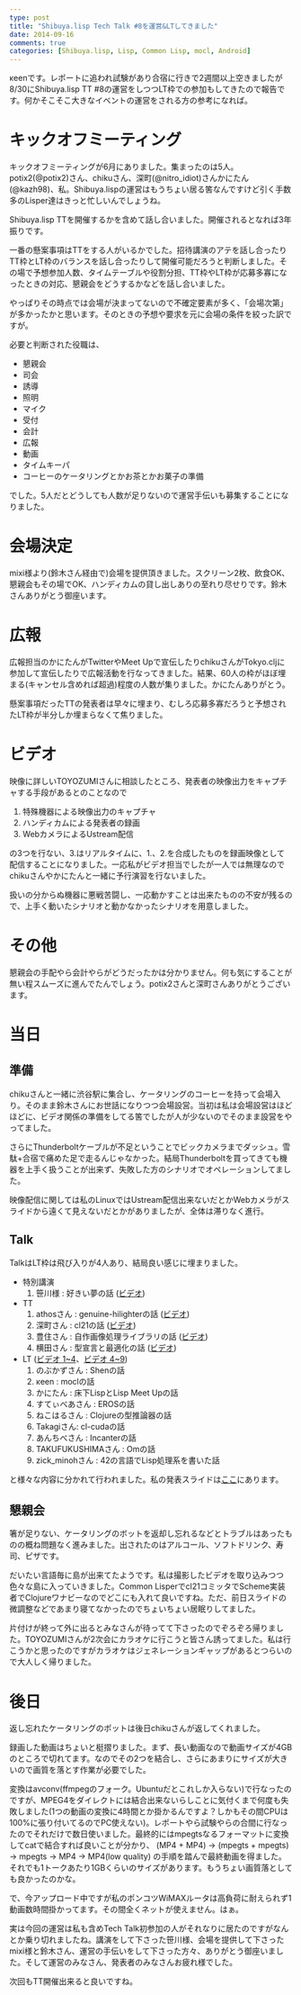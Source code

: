```yaml
---
type: post
title: "Shibuya.lisp Tech Talk #8を運営&LTしてきました"
date: 2014-09-16
comments: true
categories: [Shibuya.lisp, Lisp, Common Lisp, mocl, Android]
---
```

κeenです。レポートに追われ試験があり合宿に行きで2週間以上空きましたが8/30にShibuya.lisp TT #8の運営をしつつLT枠での参加もしてきたので報告です。何かそこそこ大きなイベントの運営をされる方の参考になれば。
<!--more-->
# キックオフミーティング
キックオフミーティングが6月にありました。集まったのは5人。potix2(@potix2)さん、chikuさん、深町(@nitro_idiot)さんかにたん(@kazh98)、私。Shibuya.lispの運営はもうちょい居る筈なんですけど引く手数多のLisper達はきっと忙しいんでしょうね。

Shibuya.lisp TTを開催するかを含めて話し合いました。開催されるとなれば3年振りです。

一番の懸案事項はTTをする人がいるかでした。招待講演のアテを話し合ったりTT枠とLT枠のバランスを話し合ったりして開催可能だろうと判断しました。その場で予想参加人数、タイムテーブルや役割分担、TT枠やLT枠が応募多寡になったときの対応、懇親会をどうするかなどを話し合いました。

やっぱりその時点では会場が決まってないので不確定要素が多く、「会場次第」が多かったかと思います。そのときの予想や要求を元に会場の条件を絞った訳ですが。

必要と判断された役職は、

* 懇親会
* 司会
* 誘導
* 照明
* マイク
* 受付
* 会計
* 広報
* 動画
* タイムキーパ
* コーヒーのケータリングとかお茶とかお菓子の準備

でした。5人だとどうしても人数が足りないので運営手伝いも募集することになりました。

# 会場決定
mixi様より(鈴木さん経由で)会場を提供頂きました。スクリーン2枚、飲食OK、懇親会もその場でOK、ハンディカムの貸し出しありの至れり尽せりです。鈴木さんありがとう御座います。

# 広報
広報担当のかにたんがTwitterやMeet Upで宣伝したりchikuさんがTokyo.cljに参加して宣伝したりで広報活動を行なってきました。結果、60人の枠がほぼ埋まる(キャンセル含めれば超過)程度の人数が集りました。かにたんありがとう。

懸案事項だったTTの発表者は早々に埋まり、むしろ応募多寡だろうと予想されたLT枠が半分しか埋まらなくて焦りました。

# ビデオ
映像に詳しいTOYOZUMIさんに相談したところ、発表者の映像出力をキャプチャする手段があるとのことなので

 1. 特殊機器による映像出力のキャプチャ
 2. ハンディカムによる発表者の録画
 3. WebカメラによるUstream配信

の3つを行ない、3.はリアルタイムに、1.、2.を合成したものを録画映像として配信することになりました。一応私がビデオ担当でしたが一人では無理なのでchikuさんやかにたんと一緒に予行演習を行ないました。

扱いの分からぬ機器に悪戦苦闘し、一応動かすことは出来たものの不安が残るので、上手く動いたシナリオと動かなかったシナリオを用意しました。

# その他
懇親会の手配やら会計やらがどうだったかは分かりません。何も気にすることが無い程スムーズに進んでたんでしょう。potix2さんと深町さんありがとうございます。

# 当日
## 準備
chikuさんと一緒に渋谷駅に集合し、ケータリングのコーヒーを持って会場入り。そのまま鈴木さんにお世話になりつつ会場設営。当初は私は会場設営はほどほどに、ビデオ関係の準備をしてる筈でしたが人が少ないのでそのまま設営をやってました。

さらにThunderboltケーブルが不足ということでビックカメラまでダッシュ。雪駄+合宿で痛めた足で走るんじゃなかった。結局Thunderboltを買ってきても機器を上手く扱うことが出来ず、失敗した方のシナリオでオペレーションしてました。

映像配信に関しては私のLinuxではUstream配信出来ないだとかWebカメラがスライドから遠くて見えないだとかがありましたが、全体は滞りなく進行。

## Talk
TalkはLT枠は飛び入りが4人あり、結局良い感じに埋まりました。

* 特別講演
  1. 笹川様 : 好きい夢の話 ([ビデオ](https://drive.google.com/file/d/0B_H0_8eqWuVAY25lWGdiTGE5RmM/edit?usp=sharing))
* TT
  1. athosさん : genuine-hilighterの話 ([ビデオ](https://drive.google.com/file/d/0B_H0_8eqWuVAZmJPaWpTMHZRUmc/edit?usp=sharing))
  2. 深町さん : cl21の話 ([ビデオ](https://drive.google.com/file/d/0B_H0_8eqWuVAcV91QXRzSC1JVXc/edit?usp=sharing))
  3. 豊住さん : 自作画像処理ライブラリの話 ([ビデオ](https://drive.google.com/file/d/0B_H0_8eqWuVATE5nZ0Z4V3Zwdms/edit?usp=sharing))
  4. 横田さん : 型宣言と最適化の話 ([ビデオ](https://drive.google.com/file/d/0B_H0_8eqWuVAYzhqZ2J5T0VKTXc/edit?usp=sharing))
* LT ([ビデオ 1~4](https://drive.google.com/file/d/0B_H0_8eqWuVAaGNLTGpTWWh0ZFU/edit?usp=sharing)、[ビデオ 4~9](https://drive.google.com/file/d/0B_H0_8eqWuVAR21Pc2M4bmdpdlU/edit?usp=sharing))
  1. のぶかずさん : Shenの話
  2. κeen : moclの話
  3. かにたん : 床下LispとLisp Meet Upの話
  4. すてぃべあさん : EROSの話
  5. ねこはるさん : Clojureの型推論器の話
  8. Takagiさん: cl-cudaの話
  7. あんちべさん : Incanterの話
  6. TAKUFUKUSHIMAさん : Omの話
  9. zick_minohさん : 42の言語でLisp処理系を書いた話

と様々な内容に分かれて行われました。私の発表スライドは[ここ](/slide/shibuya-dot-lisp-tt-number-8.html)にあります。

## 懇親会
箸が足りない、ケータリングのボットを返却し忘れるなどとトラブルはあったものの概ね問題なく進みました。出されたのはアルコール、ソフトドリンク、寿司、ピザです。

だいたい言語毎に島が出来てたようです。私は撮影したビデオを取り込みつつ色々な島に入っていきました。Common Lisperでcl21コミッタでScheme実装者でClojureワナビーなのでどこにも入れて良いですね。ただ、前日スライドの微調整などであまり寝てなかったのでちょいちょい居眠りしてました。

片付けが終って外に出るとみなさんが待ってて下さったのでぞろぞろ帰りました。TOYOZUMIさんが2次会にカラオケに行こうと皆さん誘ってました。私は行こうかと思ったのですがカラオケはジェネレーションギャップがあるとつらいので大人しく帰りました。

# 後日
返し忘れたケータリングのポットは後日chikuさんが返してくれました。

録画した動画はちょいと梃摺りました。まず、長い動画なので動画サイズが4GBのところで切れてます。なのでその2つを結合し、さらにあまりにサイズが大きいので画質を落とす作業が必要でした。

変換はavconv(ffmpegのフォーク。Ubuntuだとこれしか入らない)で行なったのですが、MPEG4をダイレクトには結合出来ないらしことに気付くまで何度も失敗しました(1つの動画の変換に4時間とか掛かるんですよ？しかもその間CPUは100%に張り付いてるのでPC使えない)。レポートやら試験やらの合間に行なったのでそれだけで数日使いました。最終的にはmpegtsなるフォーマットに変換してcatで結合すれば良いことが分かり、
    (MP4 + MP4) -> (mpegts + mpegts) -> mpegts -> MP4 -> MP4(low quality)
の手順を踏んで最終動画を得ました。それでも1トークあたり1GBくらいのサイズがあります。もうちょい画質落としても良かったのかな。

で、今アップロード中ですが私のポンコツWiMAXルータは高負荷に耐えられず1動画数時間掛かってます。その間全くネットが使えません。はぁ。

実は今回の運営は私も含めTech Talk初参加の人がそれなりに居たのですがなんとか乗り切れましたね。講演をして下さった笹川様、会場を提供して下さったmixi様と鈴木さん、運営の手伝いをして下さった方々、ありがとう御座いました。そして運営のみなさん、発表者のみなさんお疲れ様でした。

次回もTT開催出来ると良いですね。
